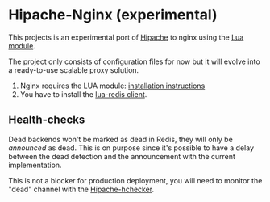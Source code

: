 Hipache-Nginx (experimental)
============================

This projects is an experimental port of [Hipache](https://github.com/dotcloud/hipache)
to nginx using the [Lua module](https://github.com/chaoslawful/lua-nginx-module).

The project only consists of configuration files for now but it will
evolve into a ready-to-use scalable proxy solution.

1. Nginx requires the LUA module: [installation instructions](http://wiki.nginx.org/HttpLuaModule#Installation)
2. You have to install the [lua-redis client](https://github.com/agentzh/lua-resty-redis).


Health-checks
-------------

Dead backends won't be marked as dead in Redis, they will only
be *announced* as dead. This is on purpose since it's possible to have a delay
between the dead detection and the announcement with the current
implementation.

This is not a blocker for production deployment, you will need
to monitor the "dead" channel with the [Hipache-hchecker](https://github.com/samalba/hipache-hchecker/).
